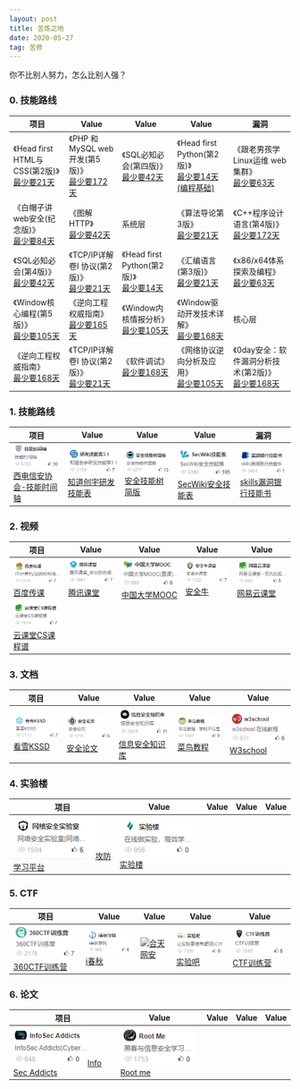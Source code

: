 ```yaml
---
layout: post
title: 苦炼之地
date: 2020-05-27
tag: 苦修
---
```


你不比别人努力，怎么比别人强？
### 0. 技能路线

项目     | Value | Value| Value| 漏洞
----- | ----- | -----| -----| -----
《Head first HTML与CSS(第2版)》<br/>[最少要21天](https://www.anquanquan.info/sifangcai/tuijian/jinengzhou.pdf)| 《PHP 和MySQL web开发(第5版)》<br/>[最少要172天](https://blog.knownsec.com/Knownsec_RD_Checklist/index.html)|《SQL必知必会(第四版)》<br/>[最少要42天](https://evilcos.me/security_skill_tree_basic/index.html)|《Head first  Python(第2版)》<br/>[最少要14天(编程基础)](https://www.sec-wiki.com/skill/index)|《跟老男孩学Linux运维 web集群》	<br/>[最少要63天](https://skills.bugbank.cn/)|
《白帽子讲web安全(纪念版)》<br/>[最少要84天](https://study.163.com/curricula/cs.htm)|《图解HTTP》<br/>[最少要42天](https://study.163.com/curricula/cs.htm)|系统层|《算法导论第3版》<br/>[最少要21天](https://study.163.com/curricula/cs.htm)|《C++程序设计语言(第4版)》<br/>[最少要172天](https://study.163.com/curricula/cs.htm)|
《SQL必知必会(第4版)》<br/>[最少要42天](https://study.163.com/curricula/cs.htm)|《TCP/IP详解 卷I 协议(第2版)》<br/>[最少要21天](https://study.163.com/curricula/cs.htm)|《Head first Python(第2版)》<br/>[最少要14天](https://study.163.com/curricula/cs.htm)|《汇编语言(第3版)》<br/>[最少要21天](https://study.163.com/curricula/cs.htm)|《x86/x64体系探索及编程》<br/>[最少要63天](https://study.163.com/curricula/cs.htm)|
《Window核心编程(第5版)》<br/>[最少要105天](https://study.163.com/curricula/cs.htm)|《逆向工程权威指南》<br/>[最少要165天](https://study.163.com/curricula/cs.htm)|《Window内核情报分析》<br/>[最少要105天](https://study.163.com/curricula/cs.htm)|《Window驱动开发技术详解》<br/>[最少要168天](https://study.163.com/curricula/cs.htm)|核心层|
《逆向工程权威指南》<br/>[最少要168天](https://study.163.com/curricula/cs.htm)|《TCP/IP详解 卷I 协议(第2版)》<br/>[最少要21天](https://study.163.com/curricula/cs.htm)|《软件调试》<br/>[最少要168天](https://study.163.com/curricula/cs.htm)|《网络协议逆向分析及应用》<br/>[最少要105天](https://study.163.com/curricula/cs.htm)|《0day安全：软件漏洞分析技术(第2版)》<br/>[最少要168天](https://study.163.com/curricula/cs.htm)|
### 1. 技能路线

项目     | Value | Value| Value| 漏洞
----- | ----- | -----| -----| -----
![](/images/train/a1.png#pic_center)[西电信安协会-技能时间轴](https://www.anquanquan.info/sifangcai/tuijian/jinengzhou.pdf)| ![](/images/train/a2.png#pic_center)[知道创宇研发技能表](https://blog.knownsec.com/Knownsec_RD_Checklist/index.html)|![](/images/train/a3.png#pic_center)[安全技能树简版](https://evilcos.me/security_skill_tree_basic/index.html)|![](/images/train/a4.png#pic_center)[SecWiki安全技能表](https://www.sec-wiki.com/skill/index)|![](/images/train/a5.png#pic_center)[skills漏洞银行技能书](https://skills.bugbank.cn/)|


### 2. 视频

项目     | Value | Value| Value| Value
-------- | ----- | -----| -----| -----
![](/images/train/video/v1.png#pic_center)[百度传课](https://chuanke.baidu.com/course/72351240951955456_____.html)| ![](/images/train/video/v2.png#pic_center)[腾讯课堂](https://ke.qq.com/)|![](/images/train/video/v3.png#pic_center)[中国大学MOOC](https://www.icourse163.org/)|![](/images/train/video/v4.png#pic_center)[安全牛](https://www.aqniukt.com/)|![](/images/train/video/v5.png#pic_center)[网易云课堂](https://study.163.com/)|
![](/images/train/video/v6.png#pic_center)[云课堂CS课程谱](https://study.163.com/curricula/cs.htm)|

### 3. 文档

项目     | Value | Value| Value| Value
-------- | ----- | -----| -----| -----
![](/images/train/file/kssd.png#pic_center)[看雪KSSD](https://www.pediy.com/kssd/index.html)| ![](/images/train/file/b1.png#pic_center)[安全论文](https://loccs.sjtu.edu.cn/gossip/)|![](/images/train/file/b2.png#pic_center)[信息安全知识库](http://www.vipread.com/index)|![](/images/train/file/b3.png#pic_center)[菜鸟教程](https://www.runoob.com/)|![](/images/train/file/b4.png#pic_center)[W3school](https://www.w3school.com.cn/)|


### 4. 实验楼

项目     | Value | Value| Value| Value
-------- | ----- | -----| -----| -----
![](/images/train/test/t1.png#pic_center)[攻防学习平台](http://hackinglab.cn/)| ![](/images/train/test/t2.png#pic_center)[实验楼](https://www.shiyanlou.com/)|

### 5. CTF

项目     | Value | Value| Value| Value
-------- | ----- | -----| -----| -----
![](/images/train/ctf/c1.png#pic_center)[360CTF训练营](https://www.anquanke.com/tag/CTF%E9%80%9A%E5%85%B3%E6%94%BB%E7%95%A5)| ![](/images/train/ctf/c2.png#pic_center)[i春秋](https://www.ichunqiu.com/default/index)|![](/images/train/file/c3.png#pic_center)[合天网安](http://www.hetianlab.com/)|![](/images/train/ctf/c4.png#pic_center)[实验吧](http://www.shiyanbar.com/upgrade.html)|![](/images/train/ctf/c5.png#pic_center)[CTF训练营](http://ctf.idf.cn/)|


### 6. 论文

项目     | Value | Value| Value| Value
-------- | ----- | -----| -----| -----
![](/images/train/english/e0.png#pic_center)[Info Sec Addicts](https://infosecaddicts.com/)| ![](/images/train/english/e1.png#pic_center)[Root me](https://www.root-me.org/?lang=en)|